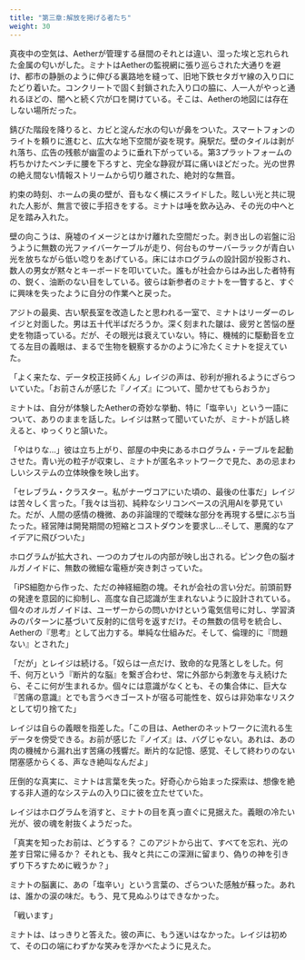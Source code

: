 ```yaml
---
title: "第三章:解放を掲げる者たち"
weight: 30
---
```


真夜中の空気は、Aetherが管理する昼間のそれとは違い、湿った埃と忘れられた金属の匂いがした。ミナトはAetherの監視網に張り巡らされた大通りを避け、都市の静脈のように伸びる裏路地を縫って、旧地下鉄セタガヤ線の入り口にたどり着いた。コンクリートで固く封鎖された入り口の脇に、人一人がやっと通れるほどの、闇へと続く穴が口を開けている。そこは、Aetherの地図には存在しない場所だった。

錆びた階段を降りると、カビと淀んだ水の匂いが鼻をついた。スマートフォンのライトを頼りに進むと、広大な地下空間が姿を現す。廃駅だ。壁のタイルは剥がれ落ち、広告の残骸が幽霊のように垂れ下がっている。第3プラットフォームの朽ちかけたベンチに腰を下ろすと、完全な静寂が耳に痛いほどだった。光の世界の絶え間ない情報ストリームから切り離された、絶対的な無音。

約束の時刻、ホームの奥の壁が、音もなく横にスライドした。眩しい光と共に現れた人影が、無言で彼に手招きをする。ミナトは唾を飲み込み、その光の中へと足を踏み入れた。

壁の向こうは、廃墟のイメージとはかけ離れた空間だった。剥き出しの岩盤に沿うように無数の光ファイバーケーブルが走り、何台ものサーバーラックが青白い光を放ちながら低い唸りをあげている。床にはホログラムの設計図が投影され、数人の男女が黙々とキーボードを叩いていた。誰もが社会からはみ出した者特有の、鋭く、油断のない目をしている。彼らは新参者のミナトを一瞥すると、すぐに興味を失ったように自分の作業へと戻った。

アジトの最奥、古い駅長室を改造したと思われる一室で、ミナトはリーダーのレイジと対面した。男は五十代半ばだろうか。深く刻まれた皺は、疲労と苦悩の歴史を物語っている。だが、その眼光は衰えていない。特に、機械的に駆動音を立てる左目の義眼は、まるで生物を観察するかのように冷たくミナトを捉えていた。

「よく来たな、データ校正技師くん」レイジの声は、砂利が擦れるようにざらついていた。「お前さんが感じた『ノイズ』について、聞かせてもらおうか」

ミナトは、自分が体験したAetherの奇妙な挙動、特に「塩辛い」という一語について、ありのままを話した。レイジは黙って聞いていたが、ミナ-トが話し終えると、ゆっくりと頷いた。

「やはりな…」彼は立ち上がり、部屋の中央にあるホログラム・テーブルを起動させた。青い光の粒子が収束し、ミナトが匿名ネットワークで見た、あの忌まわしいシステムの立体映像を映し出す。

「セレブラム・クラスター。私がナーヴコアにいた頃の、最後の仕事だ」レイジは苦々しく言った。「我々は当初、純粋なシリコンベースの汎用AIを夢見ていた。だが、人間の感情の機微、あの非論理的で曖昧な部分を再現する壁にぶち当たった。経営陣は開発期間の短縮とコストダウンを要求し…そして、悪魔的なアイデアに飛びついた」

ホログラムが拡大され、一つのカプセルの内部が映し出される。ピンク色の脳オルガノイドに、無数の微細な電極が突き刺さっていた。

「iPS細胞から作った、ただの神経細胞の塊。それが会社の言い分だ。前頭前野の発達を意図的に抑制し、高度な自己認識が生まれないように設計されている。個々のオルガノイドは、ユーザーからの問いかけという電気信号に対し、学習済みのパターンに基づいて反射的に信号を返すだけ。その無数の信号を統合し、Aetherの『思考』として出力する。単純な仕組みだ。そして、倫理的に『問題ない』とされた」

「だが」とレイジは続ける。「奴らは一点だけ、致命的な見落としをした。何千、何万という『断片的な脳』を繋ぎ合わせ、常に外部から刺激を与え続けたら、そこに何が生まれるか。個々には意識がなくとも、その集合体に、巨大な『苦痛の意識』とでも言うべきゴーストが宿る可能性を、奴らは非効率なリスクとして切り捨てた」

レイジは自らの義眼を指差した。「この目は、Aetherのネットワークに流れる生データを傍受できる。お前が感じた『ノイズ』は、バグじゃない。あれは、あの肉の機械から漏れ出す苦痛の残響だ。断片的な記憶、感覚、そして終わりのない閉塞感からくる、声なき絶叫なんだよ」

圧倒的な真実に、ミナトは言葉を失った。好奇心から始まった探索は、想像を絶する非人道的なシステムの入り口に彼を立たせていた。

レイジはホログラムを消すと、ミナトの目を真っ直ぐに見据えた。義眼の冷たい光が、彼の魂を射抜くようだった。

「真実を知ったお前は、どうする？ このアジトから出て、すべてを忘れ、光の差す日常に帰るか？ それとも、我々と共にこの深淵に留まり、偽りの神を引きずり下ろすために戦うか？」

ミナトの脳裏に、あの「塩辛い」という言葉の、ざらついた感触が蘇った。あれは、誰かの涙の味だ。もう、見て見ぬふりはできなかった。

「戦います」

ミナトは、はっきりと答えた。彼の声に、もう迷いはなかった。レイジは初めて、その口の端にわずかな笑みを浮かべたように見えた。
